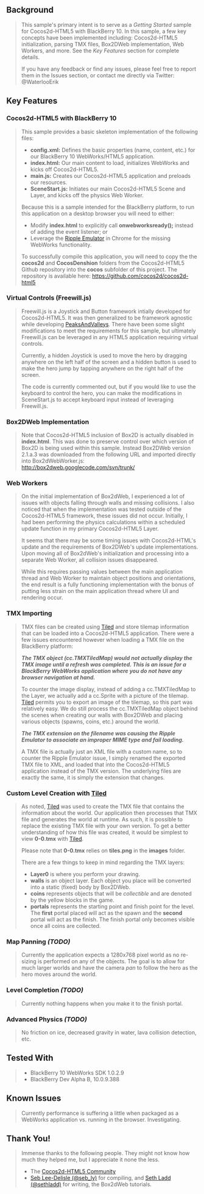 ## Background

>   This sample's primary intent is to serve as a *Getting Started* sample
>   for Cocos2d-HTML5 with BlackBerry 10. In this sample, a few key concepts
>   have been implemented including: Cocos2d-HTML5 initialization, parsing
>   TMX files, Box2DWeb implementation, Web Workers, and more. See the
>   *Key Features* section for complete details.
>   
>   If you have any feedback or find any issues, please feel free to report
>   them in the Issues section, or contact me directly via Twitter:
>   @WaterlooErik

## Key Features

### Cocos2d-HTML5 with BlackBerry 10
>   
>   This sample provides a basic skeleton implementation of the following files:
>   *   **config.xml:** Defines the basic properties (name, content, etc.) for our BlackBerry 10 WebWorks/HTML5 application.
>   *   **index.html:** Our main content to load, initializes WebWorks and kicks off Cocos2d-HTML5.
>   *   **main.js:** Creates our Cocos2d-HTML5 application and preloads our resources.
>   *   **SceneStart.js:** Initiates our main Cocos2d-HTML5 Scene and Layer, and kicks off the physics Web Worker.
>   
>   Because this is a sample intended for the BlackBerry platform, to run this application on a desktop browser you will need to either:
>   *   Modify **index.html** to explicitly call **onwebworksready();** instead of adding the event listener; or
>   *   Leverage the [Ripple Emulator](https://developer.blackberry.com/html5/download/) in Chrome for the missing WebWorks functionality.
>   
>   To successfully compile this application, you will need to copy the the **cocos2d** and **CocosDenshion** folders from the Cocos2d-HTML5 Github
>   repository into the **cocos** subfolder of this project. The repository is available here:
>   https://github.com/cocos2d/cocos2d-html5

### Virtual Controls (Freewill.js)
>   
>   Freewill.js is a Joystick and Button framework intially developed for Cocos2d-HTML5. It was then generalized to be framework
>   agnostic while developing [PeaksAndValleys](https://github.com/blackberry/WebGL-Samples/tree/master/PeaksAndValleys). There have been some
>   slight modifications to meet the requirements for this sample, but ultimately Freewill.js can be leveraged in any HTML5 application
>   requiring virtual controls.
>   
>   Currently, a hidden Joystick is used to move the hero by dragging anywhere on the left half of the screen and a hidden
>   button is used to make the hero jump by tapping anywhere on the right half of the screen.
>   
>   The code is currently commented out, but if you would like to use the keyboard to control the hero, you can make the modifications
>   in SceneStart.js to accept keyboard input instead of leveraging Freewill.js.

### Box2DWeb Implementation
>   
>   Note that Cocos2d-HTML5 inclusion of Box2D is actually disabled in **index.html**.
>   This was done to preserve control over which version of Box2D is being used within this sample.
>   Instead Box2DWeb version 2.1.a.3 was downloaded from the following URL and imported directly into Box2dWebWorker.js:
>   http://box2dweb.googlecode.com/svn/trunk/

### Web Workers
>   
>   On the initial implementation of Box2dWeb, I experienced a lot of issues with objects falling through walls and missing collisions.
>   I also noticed that when the implementation was tested outside of the Cocos2d-HTML5 framework, these issues did not occur.
>   Initially, I had been performing the physics calculations within a scheduled update function in my primary Cocos2d-HTML5 Layer.
>   
>   It seems that there may be some timing issues with Cocos2d-HTML's update and the requirements of Box2DWeb's update implementations.
>   Upon moving all of Box2dWeb's initialization and processing into a separate Web Worker, all collision issues disappeared.
>   
>   While this requires passing values between the main application thread and Web Worker to maintain object positions and orientations,
>   the end result is a fully functioning implementation with the bonus of putting less strain on the main application thread where UI
>   and rendering occur.

### TMX Importing
>
>   TMX files can be created using [Tiled](http://www.mapeditor.org/) and store tilemap information that can be loaded into a Cocos2d-HTML5 application.
>   There were a few issues encountered however when loading a TMX file on the BlackBerry platform:
>   
>   ***The TMX object (cc.TMXTiledMap) would not actually display the TMX image until a refresh was completed. This is an issue for a BlackBerry WebWorks application where you do not have any browser navigation at hand.***
>   
>   To counter the image display, instead of adding a cc.TMXTiledMap to the Layer, we actually add a cc.Sprite with a picture of the tilemap. [Tiled](http://www.mapeditor.org/) permits you to export an
>   image of the tilemap, so this part was relatively easy. We do still process the cc.TMXTiledMap object behind the scenes when creating our walls with Box2DWeb and placing
>   various objects (spawns, coins, etc.) around the world.
>   
>   ***The TMX extension on the filename was causing the Ripple Emulator to associate an improper MIME type and fail loading.***
>   
>   A TMX file is actually just an XML file with a custom name, so to counter the Ripple Emulator issue, I simply renamed the exported TMX file to XML, and
>   loaded that into the Cocos2d-HTML5 application instead of the TMX version. The underlying files are exactly the same, it is simply the extension that changes.

### Custom Level Creation with [Tiled](http://www.mapeditor.org/)
>   
>   As noted, [Tiled](http://www.mapeditor.org/) was used to create the TMX file that contains the information about the world. Our application then processes that TMX file and generates the
>   world at runtime. As such, it is possible to replace the existing TMX file with your own version. To get a better understanding of how this file was created,
>   it would be simplest to view **0-0.tmx** with [Tiled](http://www.mapeditor.org/).
>   
>   Please note that **0-0.tmx** relies on **tiles.png** in the **images** folder.
>   
>   There are a few things to keep in mind regarding the TMX layers:
>   *   **Layer0** is where you perform your drawing.
>   *   **walls** is an object layer. Each object you place will be converted into a static (fixed) body by Box2DWeb.
>   *   **coins** represents objects that will be *collectible* and are denoted by the yellow blocks in the game.
>   *   **portals** represents the starting point and finish point for the level. The **first** portal placed will act as the spawn and the **second** portal will act as the finish. The finish portal only becomes visible once all coins are collected.

### Map Panning *(TODO)*
>   
>   Currently the application expects a 1280x768 pixel world as no re-sizing is performed on any of the objects. The goal is to allow for
>   much larger worlds and have the camera *pan* to follow the hero as the hero moves around the world.

### Level Completion *(TODO)*
>   
>   Currently nothing happens when you make it to the finish portal.

### Advanced Physics *(TODO)*
>   
>   No friction on ice, decreased gravity in water, lava collision detection, etc.

## Tested With
>   
>   *   BlackBerry 10 WebWorks SDK 1.0.2.9
>   *   BlackBerry Dev Alpha B, 10.0.9.388

## Known Issues
>   
>   Currently performance is suffering a little when packaged as a WebWorks application vs. running in the browser. Investigating.

## Thank You!
>   
>   Immense thanks to the following people. They might not know how much they
>   helped me, but I appreciate it none the less.
>   *   The [Cocos2d-HTML5 Community](http://www.cocos2d-x.org/projects/cocos2d-x/boards/19)
>   *   [Seb Lee-Delisle (@seb_ly)](http://creativejs.com/2011/09/box2d-javascript-tutorial-series-by-seth-ladd/) for compiling, and [Seth Ladd (@sethladd)](http://blog.sethladd.com/) for writing, the Box2dWeb tutorials.